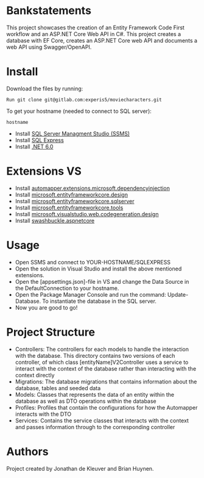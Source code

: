 # Bankstatements
This project showcases the creation of an Entity Framework Code First workflow and an ASP.NET Core Web API in C#. This project creates a database with EF Core, creates an ASP.NET Core web API and documents a web API using Swagger/OpenAPI.
# Install
Download the files by running:
```
Run git clone git@gitlab.com:experis5/moviecharacters.git
```
To get your hostname (needed to connect to SQL server):
```
hostname
```
* Install [SQL Server Managment Studio (SSMS)](https://docs.microsoft.com/en-us/sql/ssms/download-sql-server-management-studio-ssms?redirectedfrom=MSDN&view=sql-server-ver16)
* Install [SQL Express](https://www.microsoft.com/en-us/Download/details.aspx?id=101064)
* Install [.NET 6.0](https://dotnet.microsoft.com/en-us/download/dotnet/6.0)

# Extensions VS
* Install [automapper.extensions.microsoft.dependencyinjection](https://www.nuget.org/packages/AutoMapper.Extensions.Microsoft.DependencyInjection)
* Install [microsoft.entityframeworkcore.design](https://www.nuget.org/packages/Microsoft.EntityFrameworkCore.Design/)
* Install [microsoft.entityframeworkcore.sqlserver](https://www.nuget.org/packages/Microsoft.EntityFrameworkCore.SqlServer/)
* Install [microsoft.entityframeworkcore.tools](https://www.nuget.org/packages/Microsoft.EntityFrameworkCore.Tools/)
* Install [microsoft.visualstudio.web.codegeneration.design](https://www.nuget.org/packages/Microsoft.VisualStudio.Web.CodeGeneration.Design/)
* Install [swashbuckle.aspnetcore](https://www.nuget.org/packages/Swashbuckle.AspNetCore)

# Usage
* Open SSMS and connect to YOUR-HOSTNAME/SQLEXPRESS
* Open the solution in Visual Studio and install the above mentioned extensions.
* Open the [appsettings.json]-file in VS and change the Data Source in the DefaultConnection to your hostname.
* Open the Package Manager Console and run the command: Update-Database. To instantiate the database in the SQL server.
* Now you are good to go!

# Project Structure
* Controllers: The controllers for each models to handle the interaction with the database. This directory contains two versions of each controller, of which class [entityName]V2Controller uses a service to interact with the context of the database rather than interacting with the context directly
* Migrations: The database migrations that contains information about the database, tables and seeded data
* Models: Classes that represents the data of an entity within the database as well as DTO operations within the database
* Profiles: Profiles that contain the configurations for how the Automapper interacts with the DTO
* Services: Contains the service classes that interacts with the context and passes information through to the corresponding controller

# Authors
Project created by Jonathan de Kleuver and Brian Huynen.
